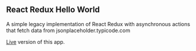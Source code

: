 ## React Redux Hello World

A simple legacy implementation of React Redux with asynchronous actions that fetch data from jsonplaceholder.typicode.com

[Live](https://react-redux-hello-world.netlify.app/) version of this app.
